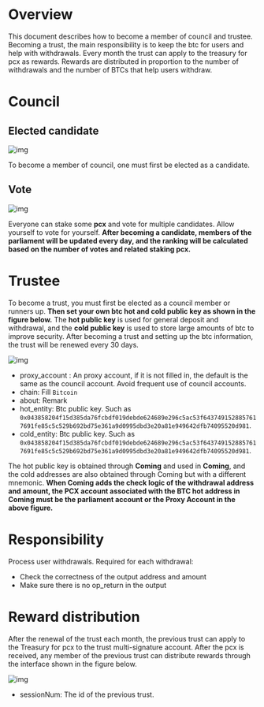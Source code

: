 # Overview

This document describes how to become a member of council and trustee. Becoming a trust, the main responsibility is to keep the btc for users and help with withdrawals. Every month the trust can apply to the treasury for  pcx as rewards. Rewards are distributed in proportion to the number of withdrawals and the number of BTCs that help users withdraw.

# Council

## Elected candidate

![img](https://cdn.jsdelivr.net/gh/hacpy/PictureBed@master/Document/16400546556771640054655670.png)

To become a member of council, one must first be elected as a candidate.

## Vote

![img](https://cdn.jsdelivr.net/gh/hacpy/PictureBed@master/Document/16400548057191640054805712.png)

Everyone can stake some **pcx** and vote for multiple candidates. Allow yourself to vote for yourself. **After becoming a candidate, members of the parliament will be updated every day, and the ranking will be calculated based on the number of votes and related staking pcx.**

# Trustee

To become a trust, you must first be elected as a council member or runners up. **Then set your own btc hot and cold public key as shown in the figure below.** The **hot public key** is used for general deposit and withdrawal, and the **cold public key** is used to store large amounts of btc to improve security. After becoming a trust and setting up the btc information, the trust will be renewed every 30 days.

![img](https://cdn.jsdelivr.net/gh/hacpy/PictureBed@master/Document/16400549209591640054920952.png)

- proxy_account : An proxy account, if it is not filled in, the default is the same as the council account. Avoid frequent use of council accounts.
- chain: Fill `Bitcoin`
- about: Remark
- hot_entity: Btc public key. Such as `0x043858204f15d385da76fcbdf019debde624689e296c5ac53f6437491528857617691fe85c5c529b692bd75e361a9d0995dbd3e20a81e949642dfb74095520d981`.
- cold_entity: Btc public key. Such as `0x043858204f15d385da76fcbdf019debde624689e296c5ac53f6437491528857617691fe85c5c529b692bd75e361a9d0995dbd3e20a81e949642dfb74095520d981`.

The hot public key is obtained through **Coming** and used in **Coming**, and the cold addresses are also obtained through Coming but with a different mnemonic. **When Coming adds the check logic of the withdrawal address and amount, the PCX account associated with the BTC hot address in Coming must be the parliament account or the Proxy Account in the above figure.**

# Responsibility

Process user withdrawals. Required for each withdrawal:

- Check the correctness of the output address and amount
- Make sure there is no op_return in the output

# Reward distribution

After the renewal of the trust each month, the previous trust can apply to the Treasury for pcx to the trust multi-signature account. After the pcx is received, any member of the previous trust can distribute rewards through the interface shown in the figure below. 

![img](https://cdn.jsdelivr.net/gh/hacpy/PictureBed@master/Document/16400549742281640054974219.png)

- sessionNum: The id of the previous trust.
